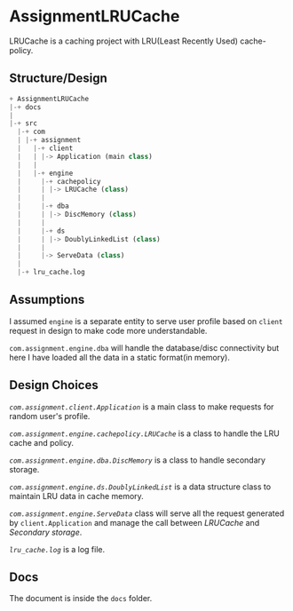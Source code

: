 # AssignmentLRUCache
LRUCache is a caching project with LRU(Least Recently Used) cache-policy.

## Structure/Design

```python
+ AssignmentLRUCache
|-+ docs
|
|-+ src
  |-+ com
  | |-+ assignment
  |   |-+ client
  |   | |-> Application (main class)
  |   |
  |   |-+ engine
  |     |-+ cachepolicy
  |     | |-> LRUCache (class)
  |     |
  |     |-+ dba
  |     | |-> DiscMemory (class)
  |     |
  |     |-+ ds
  |     | |-> DoublyLinkedList (class)
  |     |
  |     |-> ServeData (class)
  |
  |-+ lru_cache.log
```

## Assumptions
I assumed `engine` is a separate entity to serve user profile based on `client` request in design to make code more understandable.

`com.assignment.engine.dba` will handle the database/disc connectivity but here I have loaded all the data in a static format(in memory).

## Design Choices
*`com.assignment.client.Application`* is a main class to make requests for random user's profile.

*`com.assignment.engine.cachepolicy.LRUCache`* is a class to handle the LRU cache and policy.

*`com.assignment.engine.dba.DiscMemory`* is a class to handle secondary storage.

*`com.assignment.engine.ds.DoublyLinkedList`* is a data structure class to maintain LRU data in cache memory.

*`com.assignment.engine.ServeData`* class will serve all the request generated by `client.Application` and manage the call between _LRUCache_ and _Secondary storage_.

*`lru_cache.log`* is a log file.

## Docs
The document is inside the `docs` folder.
